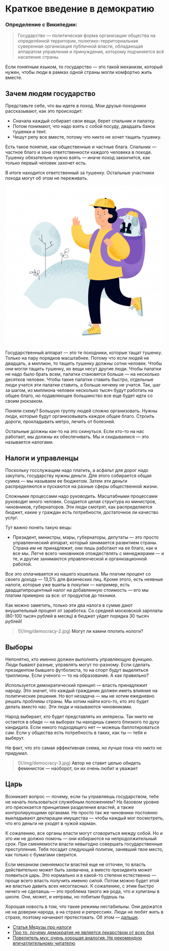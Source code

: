 # Краткое введение в демократию


### Определение с Википедии:
> Государство — политическая форма организации общества на определённой территории, политико-территориальная суверенная организация публичной власти, обладающая аппаратом управления и принуждения, которому подчиняется всё население страны.

Если понятным языком, то государство — это такой механизм, который нужен, чтобы люди в рамках одной страны могли комфортно жить вместе.

## Зачем людям государство

Представьте себе, что вы идете в поход. Мои друзья-походники рассказывают, как это происходит:

* Сначала каждый собирает свои вещи, берет спальник и палатку.
* Потом понимают, что надо взять с собой посуду, двадцать банок тушенки и тент.
* Чешут репу все вместе, потому что никто не хочет тащить тушенку.

Есть такое понятие, как общественные и частные блага. Спальник — частное благо и зона ответственности каждого человека в походе. Тушенку обязательно нужно взять — иначе поход закончится, как только первый человек захочет есть.

В итоге находится ответственный за тушенку. Остальные участники похода могут об этом не переживать.

![](/img/democracy-1.jpg)

Государственный аппарат — это те походники, которые тащат тушенку. Только на пару порядков масштабнее. Потому что если людей не двадцать, а миллион, то тащить тушенку должны сотни человек. Чтобы они могли тащить тушенку, их вещи несут другие люди. Чтобы палатки не надо было брать всем, палатки становятся больше — на несколько десятков человек. Чтобы такие палатки ставить быстро, отдельные люди учатся эти палатки ставить, а больше ничему не учатся. Так, шаг за шагом, из миллиона человек несколько тысяч будут работать на общее благо, но подавляющее большинство все еще будет идти со своим рюкзаком.

Поняли схему? Большую группу людей сложно организовать. Нужны люди, которые будут организовывать каждое общее благо. Строить дороги, прокладывать метро, лечить от болезней.

Остальные должны как-то на это скинуться. Если кто-то на нас работает, мы должны их обеспечивать. Мы и скидываемся — это называется налогами.

## Налоги и управленцы

Поскольку госслужащим надо платить, а асфальт для дорог надо закупать, государству нужны деньги. Для этого собирается общая сумма — мы называем ее бюджетом. Затем эти деньги распределяются и пускаются на разные сферы общественной жизни.

Сложными процессами надо руководить. Масштабными процессами руководит много человек. Создается целая структура из министров, чиновников, губернаторов. Эти люди смотрят, как распределяется бюджет, какие у граждан есть потребности, достаточное ли качество услуг.

Тут важно понять такую вещь:

* Президент, министры, мэры, губернаторы, депутаты — это просто управленческий аппарат, который занимается развитием страны. Страна им не принадлежит, они лишь работают на ее благо, как и все мы. Легче всего чиновников отождествлять с менеджерами — и те, и другие занимаются управленческой и организационной работой.

Все это оплачивается из нашего кошелька. Мы платим процент со своего дохода — 13,5% для физических лиц. Кроме этого, есть неявные налоги, которые уже вшиты в покупки — например, есть двадцатипроцентный налог на добавленную стоимость — его мы платим примерно за все: от продуктов до техники.

Как можно заметить, только эти два налога в сумме дают внушительный процент от заработка. Со средней московской зарплаты (80-100 тысяч рублей в месяц) в бюджет уйдет порядка 30 тысяч рублей!

>!](/img/democracy-2.jpg) <a>Могут ли камни плотить нологи?</a>

## Выборы

Непонятно, кто именно должен выполнять управляющую функцию. Люди бывают разные, управлять могут по-разному. Если сделать президентом бывшего футболиста, то на спорт будут выделяться триллионы. Если ученого — то на образование. А как правильно?

Используется демократический принцип — власть принадлежит народу. Это значит, что каждый гражданин должен иметь влияние на политические решения. Но вот незадача — мы не хотим ежедневно решать проблемы страны. Мы хотим найти кого-то, кто это будет делать вместо нас. Эти люди и называются чиновниками.

Народ выбирает, кто будет представлять их интересы. Так никто не остается в обиде — на выборах ты находишь самого близкого по духу кандидата. Если никого подходящего нет — можешь баллотироваться сам. Если у общества есть потребность в таких, как ты — тебя и выберут.

Не факт, что это самая эффективная схема, но лучше пока что никто не придумал.

>!](/img/democracy-3.jpg) <a>Автор не ставит целью обидеть феминисток — наоборот, он их очень любит и уважает</a>

## Царь

Возникает вопрос — почему, если ты управляешь государством, тебе не начать пользоваться служебным положением? На базовом уровне это пресекается принципами разделения властей, а также контролирующими органами. Не просто так же чиновники постоянно выкладывают декларации имущества — чтобы каждый мог посмотреть, что его деньги не уходят в чужой карман.

К сожалению, все органы власти могут сговориться между собой. Но и это им не должно помочь — они избираются на непродолжительный срок. При сменяемости власти невыгодно совершать государственные преступления. Тебя посадит следующий политик, занявший твое место, как только с бумагами сверится.

Если механизм сменяемости властей еще не отточен, то власть действительно может быть захвачена, а вместо президента может появиться царь. Это нормально и в какой-то степени естественно — проще всего власть получить именно силой. Потом можно будет этой же властью давить всех несогласных. К сожалению, с этим быстро ничего не сделаешь — это проблема такого же рода, что и хулиганы в школе. Они, может, и неправы, но побитым будешь ты.

Хорошая новость в том, что такие режимы нестабильны. Они держатся не на доверии народа, а на страхе и репрессиях. Люди не любят жить в страхе, поэтому начинают протестовать. Об этом — [дальше](/politics).

* [Статья Медузы про налоги](https://meduza.io/feature/2016/11/25/stydnye-voprosy-pro-nalogi-v-rossii)
* [Про то, почему демократия не является лекарством от всех бед](https://ru.wikipedia.org/wiki/%D0%A2%D0%B5%D0%BE%D1%80%D0%B8%D1%8F_%D0%B4%D0%B5%D0%BC%D0%BE%D0%BA%D1%80%D0%B0%D1%82%D0%B8%D0%B8#%D0%94%D0%B8%D0%BA%D1%82%D0%B0%D1%82%D1%83%D1%80%D0%B0_%D0%B1%D0%BE%D0%BB%D1%8C%D1%88%D0%B8%D0%BD%D1%81%D1%82%D0%B2%D0%B0)
* [Повелитель мух: очень хорошая аналогия. Не рекомендую впечатлительному читателю](https://ru.wikipedia.org/wiki/%D0%9F%D0%BE%D0%B2%D0%B5%D0%BB%D0%B8%D1%82%D0%B5%D0%BB%D1%8C_%D0%BC%D1%83%D1%85)
